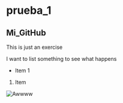 # prueba_1
## Mi_GitHub
This is just an exercise

I want to list something to see what happens

* Item 1
1. Item

![Awwww](https://img.freepik.com/fotos-premium/gatito-lindo-fondos-escritorio-dibujos-animadospequeno-gatito_607202-1368.jpg)
